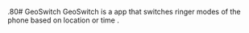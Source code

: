 .80# GeoSwitch
GeoSwitch is a app that switches ringer modes of the phone based on location or time .
